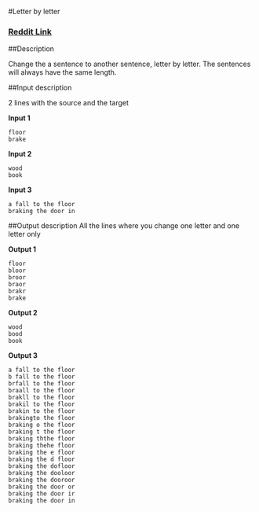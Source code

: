 #Letter by letter
### [Reddit Link](https://reddit.com/5hy8sm)

##Description

Change the a sentence to another sentence, letter by letter.
The sentences will always have the same length.

##Input description

2 lines with the source and the target

**Input 1**
```
floor
brake
```

**Input 2**
```
wood
book
```

**Input 3**
```
a fall to the floor
braking the door in
```

##Output description
All the lines where you change one letter and one letter only

**Output 1**

```
floor
bloor
broor
braor
brakr
brake
```

**Output 2**
```
wood
bood
book
```

**Output 3**
```
a fall to the floor
b fall to the floor
brfall to the floor
braall to the floor
brakll to the floor
brakil to the floor
brakin to the floor
brakingto the floor
braking o the floor
braking t the floor
braking ththe floor
braking thehe floor
braking the e floor
braking the d floor
braking the dofloor
braking the dooloor
braking the dooroor
braking the door or
braking the door ir
braking the door in
```
